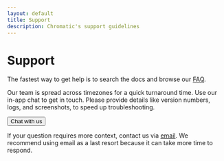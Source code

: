 ```yaml
---
layout: default
title: Support
description: Chromatic's support guidelines
---
```


# Support

The fastest way to get help is to search the docs and browse our [FAQ](FAQ).

Our team is spread across timezones for a quick turnaround time. Use our <a class="intercom-concierge-bot">in-app chat</a> to get in touch. Please provide details like version numbers, logs, and screenshots, to speed up troubleshooting.

<button class="btn primary round intercom-concierge-bot" >Chat with us</button>

If your question requires more context, contact us via [email](mailto:support@chromatic.com). We recommend using email as a last resort because it can take more time to respond.
